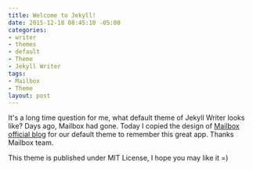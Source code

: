 ```yaml
---
title: Welcome to Jekyll!
date: 2015-12-18 08:45:10 -05:00
categories:
- writer
- themes
- default
- Theme
- Jekyll Writer
tags:
- Mailbox
- Theme
layout: post
---
```


It's a long time question for me, what default theme of Jekyll Writer looks like? Days ago, Mailbox had gone. Today I copied the design of [Mailbox official blog](https://blogs.dropbox.com/mailbox/) for our default theme to remember this great app. Thanks Mailbox team.

This theme is published under MIT License, I hope you may like it =)